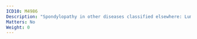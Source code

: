 ```yaml
---
ICD10: M4986
Description: "Spondylopathy in other diseases classified elsewhere: Lumbar region"
Matters: No
Weight: 0
---
```


